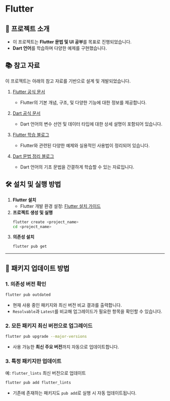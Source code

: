 # Flutter

## 📌 프로젝트 소개
- 이 프로젝트는 **Flutter 문법 및 UI 공부**를 목표로 진행되었습니다. 
- **Dart 언어**를 학습하며 다양한 예제를 구현했습니다.

## 📚 참고 자료
이 프로젝트는 아래의 참고 자료를 기반으로 설계 및 개발되었습니다.

1. [Flutter 공식 문서](https://docs.flutter.dev/?_gl=1*zm003m*_up*MQ..*_ga*MTY5NjIxNjM2OC4xNzM0ODA1OTYx*_ga_04YGWK0175*MTczNDgwNTk2MC4xLjAuMTczNDgwNTk2MC4wLjAuMA..)
   - Flutter의 기본 개념, 구조, 및 다양한 기능에 대한 정보를 제공합니다.
  
2. [Dart 공식 문서](https://dart.dev/language/variables)
   - Dart 언어의 변수 선언 및 데이터 타입에 대한 상세 설명이 포함되어 있습니다.
  
3. [Flutter 학습 블로그](https://heyoonow.tistory.com/127)
   - Flutter와 관련된 다양한 예제와 실용적인 사용법이 정리되어 있습니다.

4. [Dart 문법 정리 블로그](https://velog.io/@dolfalf/플러터-개발을-위한-30분-다트Dart문법정리)
   - Dart 언어의 기초 문법을 간결하게 학습할 수 있는 자료입니다.


## 🛠️ 설치 및 실행 방법
1. **Flutter 설치**
   - Flutter 개발 환경 설정: [Flutter 설치 가이드](https://docs.flutter.dev/get-started/install)
2. **프로젝트 생성 및 실행**
   ```bash
   flutter create <project_name>
   cd <project_name>
   ```
3. **의존성 설치**
   ```bash
   flutter pub get
   ```
---

## 🔄 패키지 업데이트 방법
### 1. 의존성 버전 확인
   ```bash
   flutter pub outdated
   ```
- 현재 사용 중인 패키지와 최신 버전 비교 결과를 출력합니다.
- `Resolvable`과 `Latest`를 비교해 업그레이드가 필요한 항목을 확인할 수 있습니다.

### 2. 모든 패키지 최신 버전으로 업그레이드
   ```bash
   flutter pub upgrade --major-versions
   ```
- 사용 가능한 **최신 주요 버전**까지 자동으로 업데이트합니다.

### 3. 특정 패키지만 업데이트
   예: `flutter_lints` 최신 버전으로 업데이트
   ```bash
   flutter pub add flutter_lints
   ```
- 기존에 존재하는 패키지도 `pub add`로 실행 시 자동 업데이트됩니다.